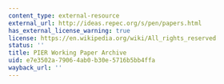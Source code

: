 ```yaml
---
content_type: external-resource
external_url: http://ideas.repec.org/s/pen/papers.html
has_external_license_warning: true
license: https://en.wikipedia.org/wiki/All_rights_reserved
status: ''
title: PIER Working Paper Archive
uid: e7e3502a-7906-4ab0-b30e-5716b5bb4ffa
wayback_url: ''
---
```

